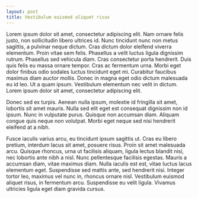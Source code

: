 ```yaml
---
layout: post
title: Vestibulum euismod aliquet risus
---
```

Lorem ipsum dolor sit amet, consectetur adipiscing elit. Nam ornare felis justo, non sollicitudin libero ultrices id. Nunc tincidunt nunc non metus sagittis, a pulvinar neque dictum. Cras dictum dolor eleifend viverra elementum. Proin vitae sem felis. Phasellus a velit luctus ligula dignissim rutrum. Phasellus sed vehicula diam. Cras consectetur porta hendrerit. Duis quis felis eu massa ornare tempor. Cras ac fermentum urna. Morbi eget dolor finibus odio sodales luctus tincidunt eget mi. Curabitur faucibus maximus diam auctor mollis. Donec in magna eget odio dictum malesuada eu id leo. Ut a quam ipsum. Vestibulum elementum nec velit in dictum. Lorem ipsum dolor sit amet, consectetur adipiscing elit.

Donec sed ex turpis. Aenean nulla ipsum, molestie id fringilla sit amet, lobortis sit amet mauris. Nulla sed elit eget est consequat dignissim non id ipsum. Nunc in vulputate purus. Quisque non accumsan diam. Aliquam congue quis neque non volutpat. Morbi eget neque sed nisi hendrerit eleifend at a nibh.

Fusce iaculis varius arcu, eu tincidunt ipsum sagittis ut. Cras eu libero pretium, interdum lacus sit amet, posuere risus. Proin sit amet malesuada arcu. Quisque rhoncus, urna ut facilisis aliquam, ligula lectus blandit nisi, nec lobortis ante nibh a nisl. Nunc pellentesque facilisis egestas. Mauris a accumsan diam, vitae maximus diam. Nulla iaculis est est, vitae luctus lacus elementum eget. Suspendisse sed mattis ante, sed hendrerit nisi. Integer tortor leo, maximus vel nunc in, rhoncus ornare nisl. Vestibulum euismod aliquet risus, in fermentum arcu. Suspendisse eu velit ligula. Vivamus ultricies ligula eget diam gravida cursus.
